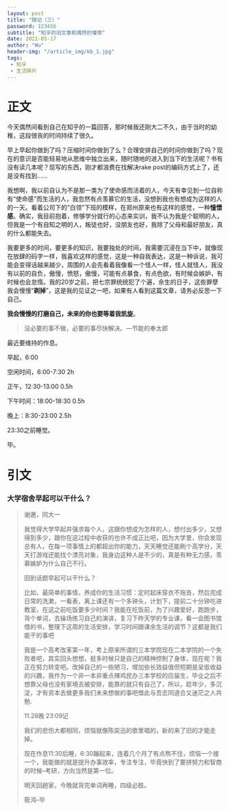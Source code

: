```yaml
---
layout: post
title: "随记（三）"
password: 123456
subtitle: "知乎的旧文章和偶然的憧憬"
date: 2021-05-17
author: "Wu"
header-img: "/article_img/kb_1.jpg"
tags: 
 - 知乎
 - 生活碎片
---
```


# 正文

  今天偶然间看到自己在知乎的一篇回答，那时候我还刚大二不久，由于当时的幼稚，这段很丧的时间持续了很久。

  早上早起你做到了吗？压缩时间你做到了么？合理安排自己的时间你做到了吗？现在的意识是否能轻易地从思维中独立出来，随时随地的进入到当下的生活呢？书有没有读几本呢？现写的东西，刚才都浪费在找解决rake post的编码方式上了，还是没有找到……

  我想啊，我以前自认为不是那一类为了使命感而活着的人，今天有幸见到一位自称有“使命感”而生活的人，我忽然有点羡慕它的生活，没想到我也有想成为这样的人的一天。看着公司下的“白领”下班的模样，在郑州原来也有这样的感觉，一种**憧憬感**。确实，我目前抱着，修够学分就行的心态来实训，我不认为我是个聪明的人，但我是一个有自知之明的人，叛徒也好，没朋友也好，我除了父母和最好朋友，真的什么都能失去。

  我要更多的时间，要更多的知识，我要独处的时间，我需要沉浸在当下中，就像现在放肆的码字一样，我喜欢这样的感觉，这是一种自我表达，这是一种诉说，我可能会变得话越来越少，周围的人会先看着我像看一个怪人一样，怪人就怪人，我没有以前的自负，傲慢，愤怒，傲慢，可能有点暴食，有点色欲，有时候会嫉妒，有时候也会怠惰。我的20岁之前，把七宗罪统统犯了个遍，余生的日子，这些罪孽我会慢慢“**剃掉**”，这是我的见证之一吧，如果有人看到这篇文章，请务必反思一下自己。

  **我会慢慢的打磨自己，未来的你也要等着我凯旋**。

> 没必要的事不做，必要的事尽快解决。—节能的奉太郎

最近要维持的作息。

早起，6:00

空闲时间，6:00-7:30 2h

正午，12:30-13:00 0.5h

下午时间：18:00-18:30 0.5h

晚上：8:30-23:00 2.5h

23:30之前睡觉。

毕。

# 引文

### 大学宿舍早起可以干什么？

> 谢邀，同大一
>
> 我觉得大学早起并强求每个人，这跟你想成为怎样的人，想付出多少，又想得到多少，跟你在这过程中收获的也许不成正比吧，因为大学里，你会发现总有人，在每一项事情上的都超出你的能力，天天睡觉还能刷个高学分，天天打游戏还能找个漂亮对象，我身边这种人是不少的，真是有种无力感，羡慕嫉妒为什么自己不行。
>
> 回到话题早起可以干什么？
>
> 比如，最简单的事情，养成你的生活习惯：定时起床穿衣不拖沓，然后完成日常的洗漱，一看表，离上课还有一个多钟头，计划下，提前二十分钟吃进教室，在这之前吃饭要多少时间？我能在吃饭前，为了兴趣爱好，跑跑步，背个单词，去操场练习自己的演讲，复习下昨天学的专业课，看一会图书馆借的书，整理下这周的生活安排，学习时间跟课余生活的调节？这都是我们能干的事吧
>
> 我是一个高考改革第一年，考上原来所谓的三本学院现在二本学院的一个失败者吧，其实回头想想，挺多时候只是自己的精神控制了身体，现在呢？我正在努力转变吧。改掉自己的一些陋习，增加些长效益值但短期是呈低收益的兴趣，我作为一个非一本非重点辣鸡民办三本学校的应届生，毕业之后不想靠父母也没有家境去被安排，能靠的就只有自己了，所以，趁年少，多沉淀，才有资本去做更多我们未来想做的事吧借此与吾志同道合又迷茫之人共勉.
>
> 11.28晚 23:09记
>
> 我们的悲伤大都相同，烦恼就像陈奕迅的歌里唱的，新的来了旧的才能走掉。
>
> 现在作息11:30后睡，6:30蹦起来，连着几个月了有点熬不住，烦恼一个接一个，我能做的就是提升办事效率，专注专注，毕竟快到了要拼努力和智商的时候–考研，方向当然是第一位。
>
> 明天回趟家，今晚就背完单词再睡，四级必胜。
>
> 筱鸿–毕
